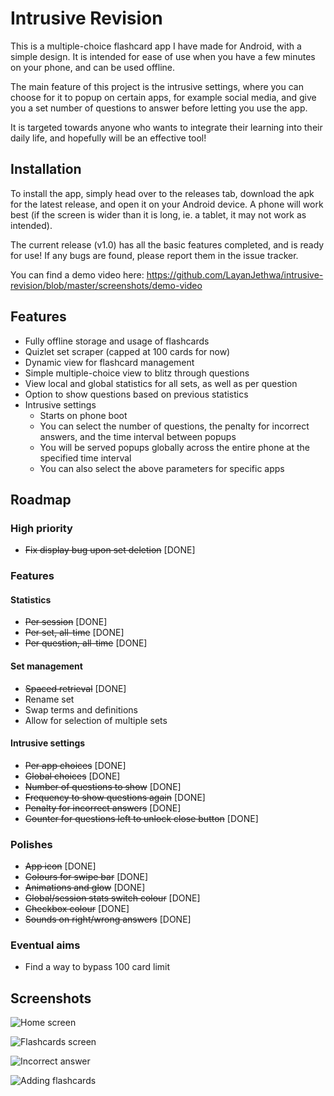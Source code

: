 
# Intrusive Revision

This is a multiple-choice flashcard app I have made for Android, with a simple design. It is intended for ease of use when you have a few minutes on your phone, and can be used offline.

The main feature of this project is the intrusive settings, where you can choose for it to popup on certain apps, for example social media, and give you a set number of questions to answer before letting you use the app.

It is targeted towards anyone who wants to integrate their learning into their daily life, and hopefully will be an effective tool!


## Installation

To install the app, simply head over to the releases tab, download the apk for the latest release, and open it on your Android device. A phone will work best (if the screen is wider than it is long, ie. a tablet, it may not work as intended).

The current release (v1.0) has all the basic features completed, and is ready for use! If any bugs are found, please report them in the issue tracker.

You can find a demo video here: https://github.com/LayanJethwa/intrusive-revision/blob/master/screenshots/demo-video
    
## Features

- Fully offline storage and usage of flashcards
- Quizlet set scraper (capped at 100 cards for now)
- Dynamic view for flashcard management
- Simple multiple-choice view to blitz through questions
- View local and global statistics for all sets, as well as per question
- Option to show questions based on previous statistics
- Intrusive settings
  - Starts on phone boot
  - You can select the number of questions, the penalty for incorrect answers, and the time interval between popups
  - You will be served popups globally across the entire phone at the specified time interval
  - You can also select the above parameters for specific apps


## Roadmap

### High priority ###

- ~~Fix display bug upon set deletion~~ [DONE]

### Features ###
#### Statistics ####
- ~~Per session~~ [DONE]
- ~~Per set, all-time~~ [DONE]
- ~~Per question, all-time~~ [DONE]

#### Set management ####
- ~~Spaced retrieval~~ [DONE]
- Rename set
- Swap terms and definitions
- Allow for selection of multiple sets
    
#### Intrusive settings ####
- ~~Per app choices~~ [DONE]
- ~~Global choices~~ [DONE]
- ~~Number of questions to show~~ [DONE]
- ~~Frequency to show questions again~~ [DONE]
- ~~Penalty for incorrect answers~~ [DONE]
- ~~Counter for questions left to unlock close button~~ [DONE]

### Polishes ###
- ~~App icon~~ [DONE]
- ~~Colours for swipe bar~~ [DONE]
- ~~Animations and glow~~ [DONE]
- ~~Global/session stats switch colour~~ [DONE]
- ~~Checkbox colour~~ [DONE]
- ~~Sounds on right/wrong answers~~ [DONE]

### Eventual aims ###
- Find a way to bypass 100 card limit


## Screenshots

![Home screen](https://github.com/LayanJethwa/intrusive-revision/blob/master/screenshots/home-screen.png)

![Flashcards screen](https://github.com/LayanJethwa/intrusive-revision/blob/master/screenshots/flashcards-screen.png)

![Incorrect answer](https://github.com/LayanJethwa/intrusive-revision/blob/master/screenshots/incorrect-answer.png)

![Adding flashcards](https://github.com/LayanJethwa/intrusive-revision/blob/master/screenshots/adding-flashcards.png)
